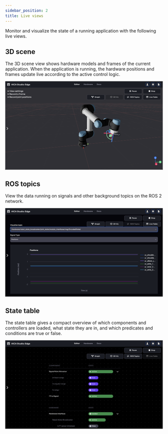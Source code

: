 ```yaml
---
sidebar_position: 2
title: Live views
---
```


Monitor and visualize the state of a running application with the following live views.

## 3D scene

The 3D scene view shows hardware models and frames of the current application. When the application is running, the
hardware positions and frames update live according to the active control logic.

![aica-studio-3d-view](./assets/aica-studio-3d-view.png)

## ROS topics

View the data running on signals and other background topics on the ROS 2 network.

![aica-studio-live-topic-view](./assets/aica-studio-live-topic-view.png)

## State table

The state table gives a compact overview of which components and controllers are loaded, what state they are in, and
which predicates and conditions are true or false.

![aica-studio-state-table-view](./assets/aica-studio-state-table-view.png)
